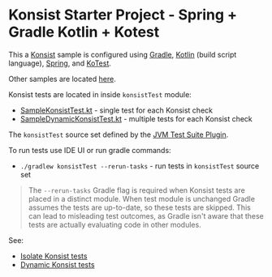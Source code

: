# Konsist Starter Project - Spring + Gradle Kotlin + Kotest

This a [Konsist](https://github.com/LemonAppDev/konsist) sample is configured using 
[Gradle](https://docs.gradle.org/current/userguide/userguide.html),
[Kotlin](https://kotlinlang.org/) (build script language), 
[Spring](https://spring.io/),
and [KoTest](https://kotest.io).

Other samples are located [here](..).

Konsist tests are located in inside `konsistTest` module:
- [SampleKonsistTest.kt](src/konsistTest/kotlin/com/sample/SampleKonsistTest.kt) - single test for each Konsist check
- [SampleDynamicKonsistTest.kt](src/konsistTest/kotlin/com/sample/SampleDynamicKonsistTest.kt) - multiple tests for each Konsist check

The `konsistTest` source set defined by the [JVM Test Suite Plugin](https://docs.gradle.org/current/userguide/jvm_test_suite_plugin.html).

To run tests use IDE UI or run gradle commands:
- `./gradlew konsistTest --rerun-tasks` - run tests in `konsistTest` source set

> The `--rerun-tasks` Gradle flag is required when Konsist tests are placed in a distinct module. When test module is 
> unchanged Gradle assumes the tests are up-to-date, so these tests are skipped. This can lead to misleading test 
> outcomes, as Gradle isn't aware that these tests are actually evaluating code in other modules.


See:
- [Isolate Konsist tests](https://docs.konsist.lemonappdev.com/advanced/isolate-konsist-tests)
- [Dynamic Konsist tests](https://docs.konsist.lemonappdev.com/advanced/dynamic-konsist-tests)
